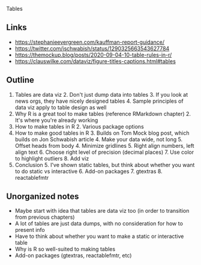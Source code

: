 Tables

## Links

- https://stephanieevergreen.com/kauffman-report-guidance/
- https://twitter.com/jschwabish/status/1290325663543627784
- https://themockup.blog/posts/2020-09-04-10-table-rules-in-r/
- https://clauswilke.com/dataviz/figure-titles-captions.html#tables

## Outline
1. Tables are data viz
	2. Don't just dump data into tables
	3. If you look at news orgs, they have nicely designed tables
	4. Sample principles of data viz apply to table design as well
1. Why R is a great tool to make tables (reference RMarkdown chapter)
	2. It's where you're already working
1. How to make tables in R
	2. Various package options
2. How to make good tables in R
	3. Builds on Tom Mock blog post, which builds on Jon Schwabish article
	4. Make your data wide, not long
	5. Offset heads from body
	4. Minimize gridlines
	5. Right align numbers, left align text
	6. Choose right level of precision (decimal places)
	7. Use color to highlight outliers
	8. Add viz
4. Conclusion
	5. I've shown static tables, but think about whether you want to do static vs interactive 
	6. Add-on packages
		7. gtextras
		8. reactablefmtr


## Unorganized notes
- Maybe start with idea that tables are data viz too (in order to transition from previous chapters)
- A lot of tables are just data dumps, with no consideration for how to present info
- Have to think about whether you want to make a static or interactive table
- Why is R so well-suited to making tables
- Add-on packages (gtextras, reactablefmtr, etc)
